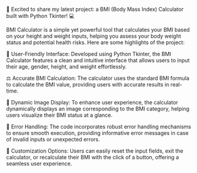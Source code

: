 🚀 Excited to share my latest project: a BMI (Body Mass Index) Calculator built with Python Tkinter! 💻

BMI Calculator is a simple yet powerful tool that calculates your BMI based on your height and weight inputs, helping you assess your body weight status and potential health risks. Here are some highlights of the project:

📐 User-Friendly Interface: Developed using Python Tkinter, the BMI Calculator features a clean and intuitive interface that allows users to input their age, gender, height, and weight effortlessly.

⚖️ Accurate BMI Calculation: The calculator uses the standard BMI formula to calculate the BMI value, providing users with accurate results in real-time.

🎨 Dynamic Image Display: To enhance user experience, the calculator dynamically displays an image corresponding to the BMI category, helping users visualize their BMI status at a glance.

🔧 Error Handling: The code incorporates robust error handling mechanisms to ensure smooth execution, providing informative error messages in case of invalid inputs or unexpected errors.

🌟 Customization Options: Users can easily reset the input fields, exit the calculator, or recalculate their BMI with the click of a button, offering a seamless user experience.
